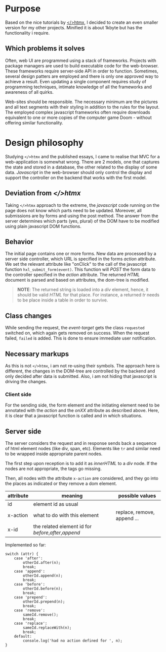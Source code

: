 # Purpose

Based on the nice tutorials by [</>htmx](https://htmx.org/), I decided to create an even smaller version for my other projects. Minified it is about 1kbyte but has the functionality i require.

## Which problems it solves

Often, web UI are programmed using a stack of frameworks. Projects with package managers are used to build executable code for the web-browser. These frameworks require server-side API in order to function. Sometimes, several design patters are employed and there is only one approved way to achieve a result. Even updating a single component requires study of programming techniques, intimate knowledge of all the frameworks and awareness of all quirks.

Web-sites should be responsible. The necessary minimum are the pictures and all text segments with their styling in addition to the rules for the layout.
The employed complex javascript frameworks often require downloads equivalent to one or more copies of the computer game Doom - without offering similar functionality.

# Design philosophy

Studying `</>htmx` and the published essays, I came to realise that MVC for a web-application is somewhat wrong. There are 2 models, one that captures the state and stored in a database, the other related to the display of some data. *Javascript* in the web-browser should only control the display and support the controller on the backend that works with the first model.

## Deviation from *</>htmx*

Taking `</>htmx` approach to the extreme, the *javascript* code running on the page does not know which parts need to be updated. Moreover, all submissions are by forms and using the post method. The answer from the server determines which parts (yes, plural) of the DOM have to be modified using plain javascript DOM functions.

## Behavior

The initial page contains one or more forms. New data are processed by a server side controller, which URL is specified in the forms *action* attribute. We set the relevant attribute like "onClick" to the call of the javascript function `hxl_submit_form(event)`. 
This function will *POST* the form data to the controller specified in the *action* attribute. The returned *HTML* document is parsed and based on attributes, the dom-tree is modified.

> **NOTE**: The returned string is loaded into a *div* element, hence, it should be valid *HTML* for that place. For instance, a returned *tr* needs to be place inside a table in order to survive. 

## Class changes

While sending the request, the *event-target* gets the class `requested` switched on, which again gets removed on success. When the request failed, `failed` is added. This is done to ensure immediate user notification.

## Necessary markups

As this is not `</>htmx`, i am not re-using their symbols. The approach here is different, the changes in the DOM-tree are controlled by the backend and only decided after data is submitted. Also, i am not hiding that javascript is driving the changes.

### Client side

For the sending side, the form element and the initiating element need to be annotated with the *action* and the *onXX* attribute as described above. Here, it is clear that a javascript function is called and in which situations. 

## Server side

The server considers the request and in response sends back a sequence of html element nodes (like div, span, etc). Elements like `tr` and similar need to be wrapped inside appropriate parent nodes. 

The first step upon reception is to add it as *innerHTML* to a *div* node. If the nodes are not appropriate, the tags go missing. 

Then, all nodes with the attribute `x-action` are considered, and they go into the places as indicated or they remove a dom element.

attribute | meaning | possible values
--- | --- | ---
id | element id as usual |
x-action | what to do with this element | replace, remove, append ...
x-id | the related element id for *before*,*after*,*append* |

Implemented so far:
~~~JS
switch (attr) {
    case 'after':
        otherId.after(n);
        break;
    case 'append':
        otherId.append(n);
        break;
    case 'before':
        otherId.before(n);
        break;
    case 'prepend':
        otherId.prepend(n);
        break;
    case 'remove':
        sameId.remove();
        break;
    case 'replace':
        sameId.replaceWith(n);
        break;
    default:
        console.log('had no action defined for ', n);
}
~~~